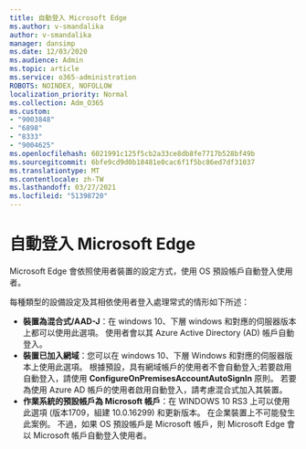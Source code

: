 ```yaml
---
title: 自動登入 Microsoft Edge
ms.author: v-smandalika
author: v-smandalika
manager: dansimp
ms.date: 12/03/2020
ms.audience: Admin
ms.topic: article
ms.service: o365-administration
ROBOTS: NOINDEX, NOFOLLOW
localization_priority: Normal
ms.collection: Adm_O365
ms.custom:
- "9003848"
- "6898"
- "8333"
- "9004625"
ms.openlocfilehash: 6021991c125f5cb2a33ce8db8fe7717b528bf49b
ms.sourcegitcommit: 6bfe9cd9d0b18481e0cac6f1f5bc86ed7df31037
ms.translationtype: MT
ms.contentlocale: zh-TW
ms.lasthandoff: 03/27/2021
ms.locfileid: "51398720"
---
```

# <a name="sign-in-to-microsoft-edge-automatically"></a>自動登入 Microsoft Edge

Microsoft Edge 會依照使用者裝置的設定方式，使用 OS 預設帳戶自動登入使用者。 

每種類型的設備設定及其相依使用者登入處理常式的情形如下所述：

- **裝置為混合式/AAD-J**：在 windows 10、下層 windows 和對應的伺服器版本上都可以使用此選項。 使用者會以其 Azure Active Directory (AD) 帳戶自動登入。
- **裝置已加入網域**：您可以在 windows 10、下層 Windows 和對應的伺服器版本上使用此選項。 根據預設，具有網域帳戶的使用者不會自動登入;若要啟用自動登入，請使用 **ConfigureOnPremisesAccountAutoSignIn** 原則。 若要為使用 Azure AD 帳戶的使用者啟用自動登入，請考慮混合式加入其裝置。
- **作業系統的預設帳戶為 Microsoft 帳戶**：在 WINDOWS 10 RS3 上可以使用此選項 (版本1709，組建 10.0.16299) 和更新版本。 在企業裝置上不可能發生此案例。 不過，如果 OS 預設帳戶是 Microsoft 帳戶，則 Microsoft Edge 會以 Microsoft 帳戶自動登入使用者。
 
 
